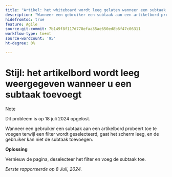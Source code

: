 ```yaml
---
title: "Artikel: het whiteboard wordt leeg gelaten wanneer een subtaak wordt toegevoegd"
description: "Wanneer een gebruiker een subtaak aan een artikelbord probeert toe te voegen terwijl een filter wordt geselecteerd, gaat het scherm leeg, en de gebruiker kan niet de subtaak toevoegen."
hidefromtoc: true
feature: Agile
source-git-commit: 7b149f8f117d778efaa35ae650ed8b6f47c06311
workflow-type: tm+mt
source-wordcount: '95'
ht-degree: 0%

---
```



# Stijl: het artikelbord wordt leeg weergegeven wanneer u een subtaak toevoegt

>[!NOTE]
>
>Dit probleem is op 18 juli 2024 opgelost.

Wanneer een gebruiker een subtaak aan een artikelbord probeert toe te voegen terwijl een filter wordt geselecteerd, gaat het scherm leeg, en de gebruiker kan niet de subtaak toevoegen.

**Oplossing**

Vernieuw de pagina, deselecteer het filter en voeg de subtaak toe.

_Eerste rapporteerde op 8 Juli, 2024._
